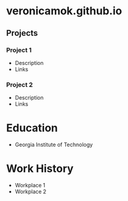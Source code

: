 # veronicamok.github.io

## Projects
### Project 1
- Description
- Links

### Project 2
- Description
- Links

# Education
- Georgia Institute of Technology

# Work History
- Workplace 1
- Workplace 2
